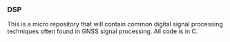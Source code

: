 ### DSP
This is a micro repository that will contain common digital signal processing techniques often found in GNSS signal processing. All code is in C.
